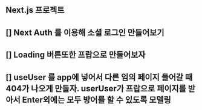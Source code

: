## Next.js 프로젝트

## [] Next Auth 를 이용해 소셜 로그인 만들어보기

## [] Loading 버튼또한 프랍으로 만들어보자

## [] useUser 를 app에 넣어서 다른 임의 페이지 들어갈 때 404가 나오게 만들자. userUser가 프랍으로 페이지를 받아서 Enter외에는 모두 방어를 할 수 있도록 모델링
